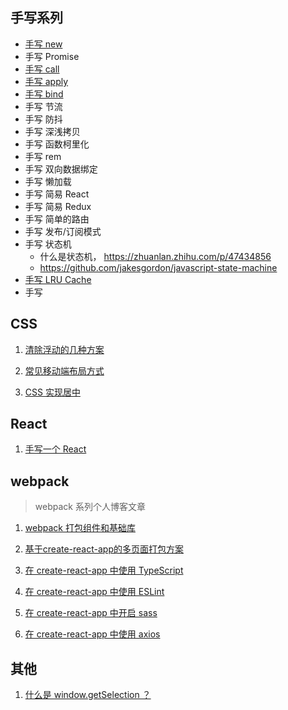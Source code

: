 ## 手写系列
* [手写 new](blog/write/new.md) 
* 手写 Promise
* [手写 call](blog/write/bind_this.md#手写call)
* [手写 apply](blog/write/bind_this.md#手写apply)
* [手写 bind](blog/write/bind_this.md#手写bind)
* 手写 节流
* 手写 防抖
* 手写 深浅拷贝
* 手写 函数柯里化
* 手写 rem
* 手写 双向数据绑定
* 手写 懒加载
* 手写 简易 React
* 手写 简易 Redux
* 手写 简单的路由
* 手写 发布/订阅模式
* 手写 状态机 
  * 什么是状态机， https://zhuanlan.zhihu.com/p/47434856
  * https://github.com/jakesgordon/javascript-state-machine
* [手写 LRU Cache](blog/write/LRU_Cache.md)
* 手写 

## CSS
1. [清除浮动的几种方案](blog/css/clear-float.md)

2. [常见移动端布局方式](blog/css/layout.md)

3. [CSS 实现居中](blog/css/center.md)

## React
1. [手写一个 React](blog/react/my-react)

## webpack
> webpack 系列个人博客文章

1. [webpack 打包组件和基础库](blog/webpack/build_base_libiary)

2. [基于create-react-app的多页面打包方案](/blog/webpack/multi_page_build)

3. [在 create-react-app 中使用 TypeScript](/blog/webpack/react-use-ts)

4. [在 create-react-app 中使用 ESLint](/blog/webpack/react-use-eslint)

5. [在 create-react-app 中开启 sass](/blog/webpack/react-use-sass)

6. [在 create-react-app 中使用 axios](/blog/webpack/react-use-axios)

## 其他
1. [什么是 window.getSelection ？](blog/other/selection)